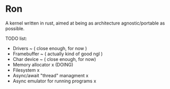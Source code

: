 # Ron
A kernel written in rust, aimed at
being as architecture agnostic/portable as possible.

TODO list:
 - Drivers ~ ( close enough, for now )
 - Framebuffer ~ ( actually kind of good ngl )
 - Char device ~ ( close enough, for now)
 - Memory allocator x (DOING)
 - Filesystem x
 - Async/await "thread" managment x
 - Async emulator for running programs x

